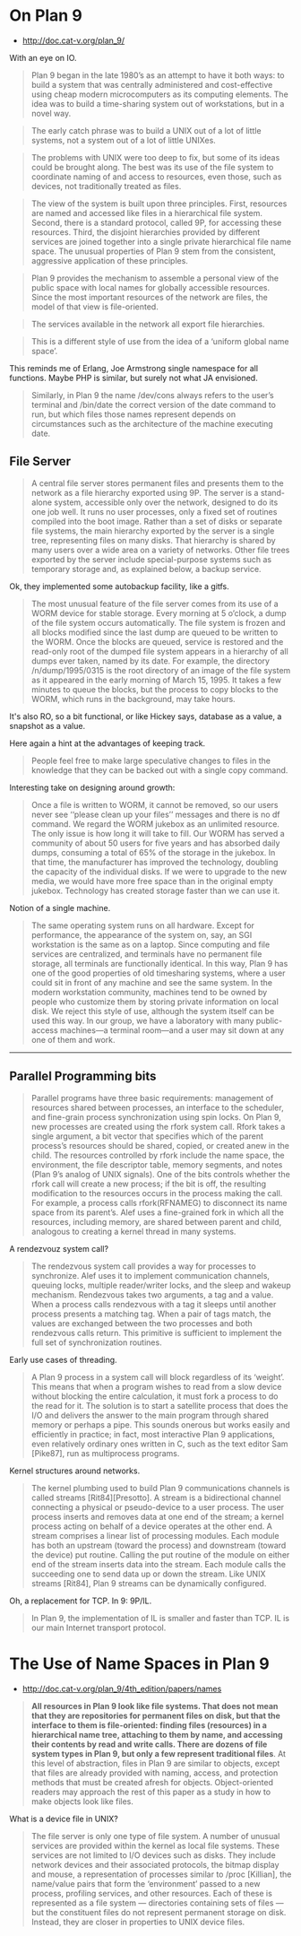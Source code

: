# On Plan 9

* http://doc.cat-v.org/plan_9/

With an eye on IO.

> Plan 9 began in the late 1980’s as an attempt to have it both ways: to build
a system that was centrally administered and cost-effective using cheap modern
microcomputers as its computing elements. The idea was to build a time-sharing
system out of workstations, but in a novel way.

> The early catch phrase was to build a UNIX out of a lot of little systems,
not a system out of a lot of little UNIXes.

> The problems with UNIX were too deep to fix, but some of its ideas could be
brought along. The best was its use of the file system to coordinate naming of
and access to resources, even those, such as devices, not traditionally treated
as files.

> The view of the system is built upon three principles. First, resources are
named and accessed like files in a hierarchical file system. Second, there is
a standard protocol, called 9P, for accessing these resources. Third, the
disjoint hierarchies provided by different services are joined together into
a single private hierarchical file name space. The unusual properties of Plan
9 stem from the consistent, aggressive application of these principles.

> Plan 9 provides the mechanism to assemble a personal view of the public space
with local names for globally accessible resources. Since the most important
resources of the network are files, the model of that view is file-oriented.

> The services available in the network all export file hierarchies.

> This is a different style of use from the idea of a ‘uniform global name
space’.

This reminds me of Erlang, Joe Armstrong single namespace for all functions.
Maybe PHP is similar, but surely not what JA envisioned.

> Similarly, in Plan 9 the name /dev/cons always refers to the user’s terminal
and /bin/date the correct version of the date command to run, but which files
those names represent depends on circumstances such as the architecture of the
machine executing date.

## File Server

> A central file server stores permanent files and presents them to the network
as a file hierarchy exported using 9P. The server is a stand-alone system,
accessible only over the network, designed to do its one job well. It runs no
user processes, only a fixed set of routines compiled into the boot image.
Rather than a set of disks or separate file systems, the main hierarchy
exported by the server is a single tree, representing files on many disks. That
hierarchy is shared by many users over a wide area on a variety of networks.
Other file trees exported by the server include special-purpose systems such as
temporary storage and, as explained below, a backup service.

Ok, they implemented some autobackup facility, like a gitfs.

> The most unusual feature of the file server comes from its use of a WORM
device for stable storage. Every morning at 5 o’clock, a dump of the file
system occurs automatically. The file system is frozen and all blocks modified
since the last dump are queued to be written to the WORM. Once the blocks are
queued, service is restored and the read-only root of the dumped file system
appears in a hierarchy of all dumps ever taken, named by its date. For example,
the directory /n/dump/1995/0315 is the root directory of an image of the file
system as it appeared in the early morning of March 15, 1995. It takes a few
minutes to queue the blocks, but the process to copy blocks to the WORM, which
runs in the background, may take hours.

It's also RO, so a bit functional, or like Hickey says, database as a value,
a snapshot as a value.

Here again a hint at the advantages of keeping track.

> People feel free to make large speculative changes to files in the knowledge
that they can be backed out with a single copy command.

Interesting take on designing around growth:

> Once a file is written to WORM, it cannot be removed, so our users never see
‘‘please clean up your files’’ messages and there is no df command. We regard
the WORM jukebox as an unlimited resource. The only issue is how long it will
take to fill. Our WORM has served a community of about 50 users for five years
and has absorbed daily dumps, consuming a total of 65% of the storage in the
jukebox. In that time, the manufacturer has improved the technology, doubling
the capacity of the individual disks. If we were to upgrade to the new media,
we would have more free space than in the original empty jukebox. Technology
has created storage faster than we can use it.

Notion of a single machine.

> The same operating system runs on all hardware. Except for performance, the
appearance of the system on, say, an SGI workstation is the same as on
a laptop. Since computing and file services are centralized, and terminals have
no permanent file storage, all terminals are functionally identical. In this
way, Plan 9 has one of the good properties of old timesharing systems, where
a user could sit in front of any machine and see the same system. In the modern
workstation community, machines tend to be owned by people who customize them
by storing private information on local disk. We reject this style of use,
although the system itself can be used this way. In our group, we have
a laboratory with many public-access machines—a terminal room—and a user may
sit down at any one of them and work.

----

## Parallel Programming bits

> Parallel programs have three basic requirements: management of resources
shared between processes, an interface to the scheduler, and fine-grain process
synchronization using spin locks. On Plan 9, new processes are created using
the rfork system call. Rfork takes a single argument, a bit vector that
specifies which of the parent process’s resources should be shared, copied, or
created anew in the child. The resources controlled by rfork include the name
space, the environment, the file descriptor table, memory segments, and notes
(Plan 9’s analog of UNIX signals). One of the bits controls whether the rfork
call will create a new process; if the bit is off, the resulting modification
to the resources occurs in the process making the call. For example, a process
calls rfork(RFNAMEG) to disconnect its name space from its parent’s. Alef uses
a fine-grained fork in which all the resources, including memory, are shared
between parent and child, analogous to creating a kernel thread in many
systems.

A rendezvouz system call?

> The rendezvous system call provides a way for processes to synchronize. Alef
uses it to implement communication channels, queuing locks, multiple
reader/writer locks, and the sleep and wakeup mechanism. Rendezvous takes two
arguments, a tag and a value. When a process calls rendezvous with a tag it
sleeps until another process presents a matching tag. When a pair of tags
match, the values are exchanged between the two processes and both rendezvous
calls return. This primitive is sufficient to implement the full set of
synchronization routines.

Early use cases of threading.

> A Plan 9 process in a system call will block regardless of its ‘weight’. This
means that when a program wishes to read from a slow device without blocking
the entire calculation, it must fork a process to do the read for it. The
solution is to start a satellite process that does the I/O and delivers the
answer to the main program through shared memory or perhaps a pipe. This sounds
onerous but works easily and efficiently in practice; in fact, most interactive
Plan 9 applications, even relatively ordinary ones written in C, such as the
text editor Sam [Pike87], run as multiprocess programs.

Kernel structures around networks.

> The kernel plumbing used to build Plan 9 communications channels is called
streams [Rit84][Presotto]. A stream is a bidirectional channel connecting
a physical or pseudo-device to a user process. The user process inserts and
removes data at one end of the stream; a kernel process acting on behalf of
a device operates at the other end. A stream comprises a linear list of
processing modules. Each module has both an upstream (toward the process) and
downstream (toward the device) put routine. Calling the put routine of the
module on either end of the stream inserts data into the stream. Each module
calls the succeeding one to send data up or down the stream. Like UNIX streams
[Rit84], Plan 9 streams can be dynamically configured.

Oh, a replacement for TCP. In 9: 9P/IL.

> In Plan 9, the implementation of IL is smaller and faster than TCP. IL is our
main Internet transport protocol.

# The Use of Name Spaces in Plan 9

* http://doc.cat-v.org/plan_9/4th_edition/papers/names

> **All resources in Plan 9 look like file systems. That does not mean that they
are repositories for permanent files on disk, but that the interface to them is
file-oriented: finding files (resources) in a hierarchical name tree, attaching
to them by name, and accessing their contents by read and write calls. There
are dozens of file system types in Plan 9, but only a few represent traditional
files**. At this level of abstraction, files in Plan 9 are similar to objects,
except that files are already provided with naming, access, and protection
methods that must be created afresh for objects. Object-oriented readers may
approach the rest of this paper as a study in how to make objects look like
files.

What is a device file in UNIX?

> The file server is only one type of file system. A number of unusual
services are provided within the kernel as local file systems. These services
are not limited to I/O devices such as disks. They include network devices and
their associated protocols, the bitmap display and mouse, a representation of
processes similar to /proc [Killian], the name/value pairs that form the
‘environment’ passed to a new process, profiling services, and other resources.
Each of these is represented as a file system — directories containing sets of
files — but the constituent files do not represent permanent storage on disk.
Instead, they are closer in properties to UNIX device files.


